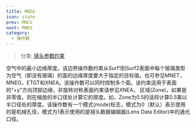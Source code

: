 ```yaml
---
title: MNEA
icon: state
prev: MNCV
next: MNEG
category:
  - 操作数
---
```


> 分类: [镜头参数约束](/hb/operands/130/871/  "Zemax 操作数 镜头参数约束")

空气中的最小边缘厚度。该边界操作数约束从Surf1到Surf2表面中每个玻璃类型为空气（即没有玻璃）的面的边缘厚度要大于指定的目标值。也可参见MNET，MNEG，ETGT和XNEA。该操作数可以同时控制多个面。该约束适用于表面的“+y”方向顶部边缘，非旋转对称表面约束请参见XNEA。 
区域(Zone)，如果是非零值，则在缩放的半口径处计算它的厚度。如，Zone为0.5的话将计算0.5乘以半口径处的厚度。该操作数有一个模式(mode)标志，模式为0（默认）表示使用的是机械孔径，模式为1表示使用的是镜头数据编辑器(Lens Data Editor)中的通光口径。